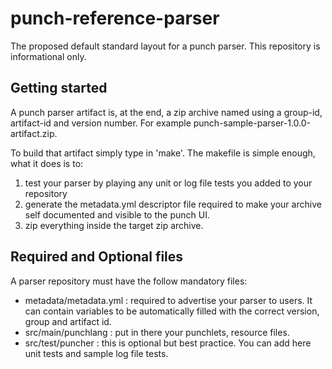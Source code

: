 # punch-reference-parser

The proposed default standard layout for a punch parser. This repository is informational only.

## Getting started

A punch parser artifact is, at the end, a zip archive named using a group-id, artifact-id and version number. 
For example punch-sample-parser-1.0.0-artifact.zip.

To build that artifact simply type in 'make'. 
The makefile is simple enough, what it does is to: 

1. test your parser by playing any unit or log file tests you added to your repository
2. generate the metadata.yml descriptor file required to make your archive self documented and visible to the punch UI.
3. zip everything inside the target zip archive.

## Required and Optional files

A parser repository must have the follow mandatory files: 

* metadata/metadata.yml : required to advertise your parser to users. It can contain variables to be automatically filled with the correct version, group and artifact id.
* src/main/punchlang : put in there your punchlets, resource files. 
* src/test/puncher : this is optional but best practice. You can add here unit tests and sample log file tests. 

